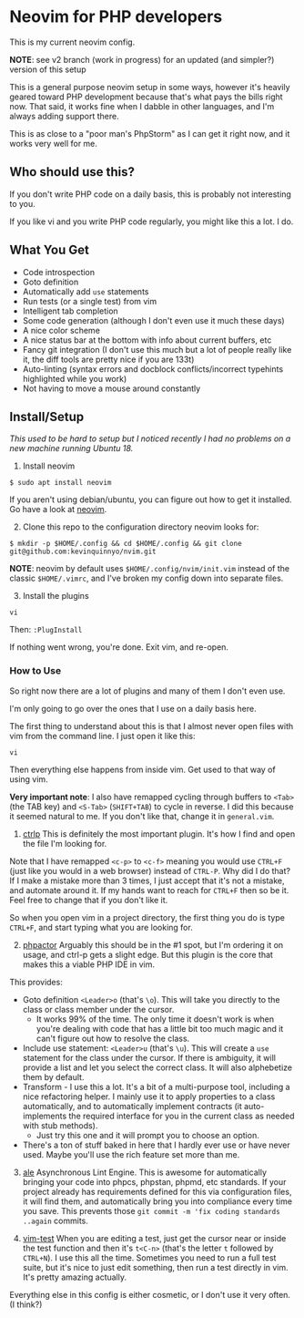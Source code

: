 # Neovim for PHP developers
This is my current neovim config.

**NOTE**: see v2 branch (work in progress) for an updated (and simpler?) version of this setup


This is a general purpose neovim setup in some ways, however it's heavily geared toward PHP development because that's what pays the bills right now. That said, it works fine when I dabble in other languages, and I'm always adding support there.

This is as close to a "poor man's PhpStorm" as I can get it right now, and it works very well for me.

## Who should use this?
If you don't write PHP code on a daily basis, this is probably not interesting to you.

If you like vi and you write PHP code regularly, you might like this a lot. I do.

## What You Get
- Code introspection
- Goto definition
- Automatically add `use` statements
- Run tests (or a single test) from vim
- Intelligent tab completion
- Some code generation (although I don't even use it much these days)
- A nice color scheme
- A nice status bar at the bottom with info about current buffers, etc
- Fancy git integration (I don't use this much but a lot of people really like it, the diff tools are pretty nice if you are 133t)
- Auto-linting (syntax errors and docblock conflicts/incorrect typehints highlighted while you work)
- Not having to move a mouse around constantly

## Install/Setup
*This used to be hard to setup but I noticed recently I had no problems on a new machine running Ubuntu 18.*

1. Install neovim
```
$ sudo apt install neovim
```
If you aren't using debian/ubuntu, you can figure out how to get it installed. Go have a look at [neovim](https://github.com/neovim/neovim).

2. Clone this repo to the configuration directory neovim looks for:

```
$ mkdir -p $HOME/.config && cd $HOME/.config && git clone git@github.com:kevinquinnyo/nvim.git
```

**NOTE**: neovim by default uses `$HOME/.config/nvim/init.vim` instead of the classic `$HOME/.vimrc`, and I've broken my config down into separate files.

3. Install the plugins
```
vi
```
Then: `:PlugInstall`

If nothing went wrong, you're done.  Exit vim, and re-open.

### How to Use
So right now there are a lot of plugins and many of them I don't even use.

I'm only going to go over the ones that I use on a daily basis here.

The first thing to understand about this is that I almost never open files with vim from the command line. I just open it like this:

```
vi
```

Then everything else happens from inside vim. Get used to that way of using vim.

**Very important note**: I also have remapped cycling through buffers to `<Tab>` (the TAB key) and `<S-Tab>` (`SHIFT+TAB`) to cycle in reverse. I did this because it seemed natural to me. If you don't like that, change it in `general.vim`.

1. [ctrlp](https://github.com/ctrlpvim/ctrlp.vim) This is definitely the most important plugin. It's how I find and open the file I'm looking for.

Note that I have remapped `<c-p>` to `<c-f>` meaning you would use `CTRL+F` (just like you would in a web browser) instead of `CTRL-P`. Why did I do that? If I make a mistake more than 3 times, I just accept that it's not a mistake, and automate around it. If my hands want to reach for `CTRL+F` then so be it. Feel free to change that if you don't like it.

So when you open vim in a project directory, the first thing you do is type `CTRL+F`, and start typing what you are looking for.

2. [phpactor](https://github.com/phpactor/phpactor) Arguably this should be in the #1 spot, but I'm ordering it on usage, and ctrl-p gets a slight edge. But this plugin is the core that makes this a viable PHP IDE in vim.

This provides:
- Goto definition `<Leader>o` (that's `\o`). This will take you directly to the class or class member under the cursor.
  - It works 99% of the time. The only time it doesn't work is when you're dealing with code that has a little bit too much magic and it can't figure out how to resolve the class.
- Include use statement: `<Leader>u` (that's `\u`). This will create a `use` statement for the class under the cursor. If there is ambiguity, it will provide a list and let you select the correct class. It will also alphebetize them by default.
- Transform - I use this a lot. It's a bit of a multi-purpose tool, including a nice refactoring helper. I mainly use it to apply properties to a class automatically, and to automatically implement contracts (it auto-implements the required interface for you in the current class as needed with stub methods).
  - Just try this one and it will prompt you to choose an option.
- There's a ton of stuff baked in here that I hardly ever use or have never used. Maybe you'll use the rich feature set more than me.

3. [ale](https://github.com/dense-analysis/ale) Asynchronous Lint Engine. This is awesome for automatically bringing your code into phpcs, phpstan, phpmd, etc standards. If your project already has requirements defined for this via configuration files, it will find them, and automatically bring you into compliance every time you save. This prevents those `git commit -m 'fix coding standards ..again` commits.

4. [vim-test](https://github.com/janko/vim-test) When you are editing a test, just get the cursor near or inside the test function and then it's `t<C-n>` (that's the letter `t` followed by `CTRL+N`). I use this all the time. Sometimes you need to run a full test suite, but it's nice to just edit something, then run a test directly in vim. It's pretty amazing actually.

Everything else in this config is either cosmetic, or I don't use it very often. (I think?)
